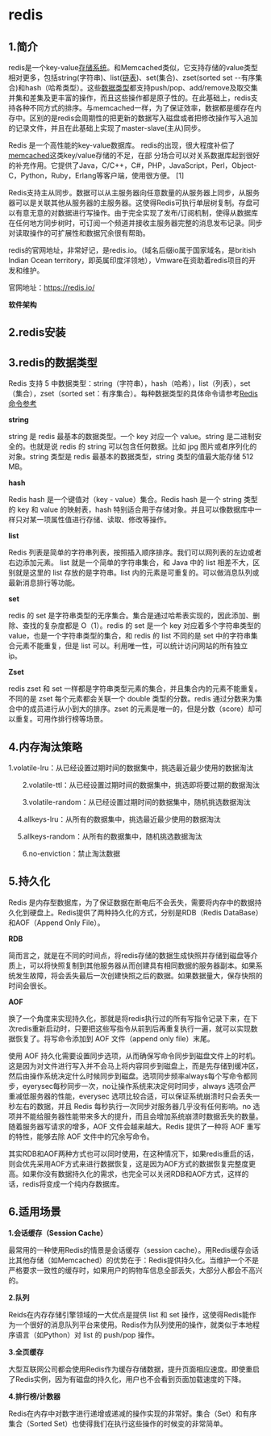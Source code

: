 # redis

## 1.简介

redis是一个key-value[存储系统](https://baike.baidu.com/item/存储系统)。和Memcached类似，它支持存储的value类型相对更多，包括string(字符串)、list([链表](https://baike.baidu.com/item/链表))、set(集合)、zset(sorted set --有序集合)和hash（哈希类型）。这些[数据类型](https://baike.baidu.com/item/数据类型)都支持push/pop、add/remove及取交集并集和差集及更丰富的操作，而且这些操作都是原子性的。在此基础上，redis支持各种不同方式的排序。与memcached一样，为了保证效率，数据都是缓存在内存中。区别的是redis会周期性的把更新的数据写入磁盘或者把修改操作写入追加的记录文件，并且在此基础上实现了master-slave(主从)同步。

Redis 是一个高性能的key-value数据库。 redis的出现，很大程度补偿了[memcached](https://baike.baidu.com/item/memcached)这类key/value存储的不足，在部 分场合可以对关系数据库起到很好的补充作用。它提供了Java，C/C++，C#，PHP，JavaScript，Perl，Object-C，Python，Ruby，Erlang等客户端，使用很方便。 [1] 

Redis支持主从同步。数据可以从主服务器向任意数量的从服务器上同步，从服务器可以是关联其他从服务器的主服务器。这使得Redis可执行单层树复制。存盘可以有意无意的对数据进行写操作。由于完全实现了发布/订阅机制，使得从数据库在任何地方同步树时，可订阅一个频道并接收主服务器完整的消息发布记录。同步对读取操作的可扩展性和数据冗余很有帮助。

redis的官网地址，非常好记，是redis.io。（域名后缀io属于国家域名，是british Indian Ocean territory，即英属印度洋领地），Vmware在资助着redis项目的开发和维护。

官网地址：https://redis.io/

**软件架构**

## 2.redis安装

## 3.redis的数据类型

Redis 支持 5 中数据类型：string（字符串），hash（哈希），list（列表），set（集合），zset（sorted set：有序集合）。每种数据类型的具体命令请参考[Redis 命令参考](https://links.jianshu.com/go?to=http%3A%2F%2Fdoc.redisfans.com%2Findex.html)

**string**

string 是 redis 最基本的数据类型。一个 key 对应一个 value。string 是二进制安全的。也就是说 redis 的 string 可以包含任何数据。比如 jpg 图片或者序列化的对象。string 类型是 redis 最基本的数据类型，string 类型的值最大能存储 512 MB。



**hash**

Redis hash 是一个键值对（key - value）集合。Redis hash 是一个 string 类型的 key 和 value 的映射表，hash 特别适合用于存储对象。并且可以像数据库中一样只对某一项属性值进行存储、读取、修改等操作。



**list**

Redis 列表是简单的字符串列表，按照插入顺序排序。我们可以网列表的左边或者右边添加元素。 list 就是一个简单的字符串集合，和 Java 中的 list 相差不大，区别就是这里的 list 存放的是字符串。list 内的元素是可重复的。可以做消息队列或最新消息排行等功能。



**set**

redis 的 set 是字符串类型的无序集合。集合是通过哈希表实现的，因此添加、删除、查找的复杂度都是 O（1）。redis 的 set 是一个 key 对应着多个字符串类型的 value，也是一个字符串类型的集合，和 redis 的 list 不同的是 set 中的字符串集合元素不能重复，但是 list 可以。利用唯一性，可以统计访问网站的所有独立 ip。



**Zset**

redis zset 和 set 一样都是字符串类型元素的集合，并且集合内的元素不能重复。不同的是 zset 每个元素都会关联一个 double 类型的分数。redis 通过分数来为集合中的成员进行从小到大的排序。zset 的元素是唯一的，但是分数（score）却可以重复。可用作排行榜等场景。

## 4.内存淘汰策略

​       1.volatile-lru：从已经设置过期时间的数据集中，挑选最近最少使用的数据淘汰

　　2.volatile-ttl：从已经设置过期时间的数据集中，挑选即将要过期的数据淘汰

　　3.volatile-random：从已经设置过期时间的数据集中，随机挑选数据淘汰

　   4.allkeys-lru：从所有的数据集中，挑选最近最少使用的数据淘汰

　    5.allkeys-random：从所有的数据集中，随机挑选数据淘汰

　　6.no-enviction：禁止淘汰数据

## 5.持久化

Redis 是内存型数据库，为了保证数据在断电后不会丢失，需要将内存中的数据持久化到硬盘上。Redis提供了两种持久化的方式，分别是RDB（Redis DataBase）和AOF（Append Only File）。

**RDB**

简而言之，就是在不同的时间点，将redis存储的数据生成快照并存储到磁盘等介质上，可以将快照复制到其他服务器从而创建具有相同数据的服务器副本。如果系统发生故障，将会丢失最后一次创建快照之后的数据。如果数据量大，保存快照的时间会很长。

**AOF**

换了一个角度来实现持久化，那就是将redis执行过的所有写指令记录下来，在下次redis重新启动时，只要把这些写指令从前到后再重复执行一遍，就可以实现数据恢复了。将写命令添加到 AOF 文件（append only file）末尾。

使用 AOF 持久化需要设置同步选项，从而确保写命令同步到磁盘文件上的时机。这是因为对文件进行写入并不会马上将内容同步到磁盘上，而是先存储到缓冲区，然后由操作系统决定什么时候同步到磁盘。选项同步频率always每个写命令都同步，eyerysec每秒同步一次，no让操作系统来决定何时同步，always 选项会严重减低服务器的性能，everysec 选项比较合适，可以保证系统崩溃时只会丢失一秒左右的数据，并且 Redis 每秒执行一次同步对服务器几乎没有任何影响。no 选项并不能给服务器性能带来多大的提升，而且会增加系统崩溃时数据丢失的数量。随着服务器写请求的增多，AOF 文件会越来越大。Redis 提供了一种将 AOF 重写的特性，能够去除 AOF 文件中的冗余写命令。

其实RDB和AOF两种方式也可以同时使用，在这种情况下，如果redis重启的话，则会优先采用AOF方式来进行数据恢复，这是因为AOF方式的数据恢复完整度更高。如果你没有数据持久化的需求，也完全可以关闭RDB和AOF方式，这样的话，redis将变成一个纯内存数据库。

## 6.适用场景

**1.会话缓存（Session Cache）**

最常用的一种使用Redis的情景是会话缓存（session cache）。用Redis缓存会话比其他存储（如Memcached）的优势在于：Redis提供持久化。当维护一个不是严格要求一致性的缓存时，如果用户的购物车信息全部丢失，大部分人都会不高兴的。

**2.队列**

Reids在内存存储引擎领域的一大优点是提供 list 和 set 操作，这使得Redis能作为一个很好的消息队列平台来使用。Redis作为队列使用的操作，就类似于本地程序语言（如Python）对 list 的 push/pop 操作。

**3.全页缓存**

大型互联网公司都会使用Redis作为缓存存储数据，提升页面相应速度。即使重启了Redis实例，因为有磁盘的持久化，用户也不会看到页面加载速度的下降。

**4.排行榜/计数器**

Redis在内存中对数字进行递增或递减的操作实现的非常好。集合（Set）和有序集合（Sorted Set）也使得我们在执行这些操作的时候变的非常简单。